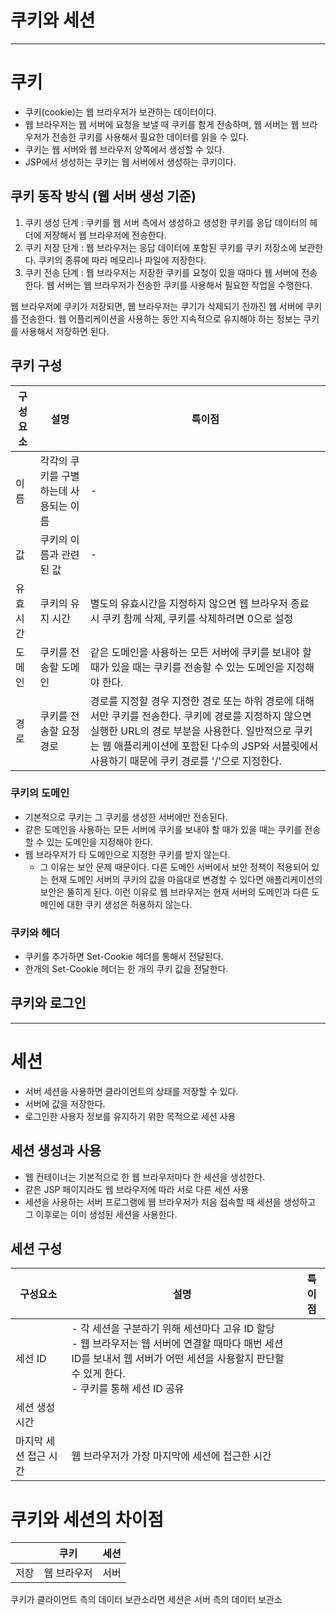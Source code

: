# 쿠키와 세션
_____________
# 쿠키
* 쿠키(cookie)는 웹 브라우저가 보관하는 데이터이다. 
* 웹 브라우저는 웹 서버에 요청을 보낼 때 쿠키를 함게 전송하며, 웹 서버는 웹 브라우저가 전송한 쿠키를 사용해서 필요한 데이터를 읽을 수 있다.
* 쿠키는 웹 서버와 웹 브라우저 양쪽에서 생성할 수 있다.
* JSP에서 생성하는 쿠키는 웹 서버에서 생성하는 쿠키이다.

## 쿠키 동작 방식 (웹 서버 생성 기준)
1. 쿠키 생성 단계 : 쿠키를 웹 서버 측에서 생성하고 생성한 쿠키를 응답 데이터의 헤더에 저장해서 웹 브라우저에 전송한다.
2. 쿠키 저장 단계 : 웹 브라우저는 응답 데이터에 포함된 쿠키를 쿠키 저장소에 보관한다. 쿠키의 종류에 따라 메모리나 파일에 저장한다.
3. 쿠키 전송 단계 : 웹 브라우저는 저장한 쿠키를 요청이 있을 때마다 웹 서버에 전송한다. 웹 서버는 웹 브라우저가 전송한 쿠키를 사용해서 필요한 작업을 수행한다.

웹 브라우저에 쿠키가 저장되면, 웹 브라우저는 쿠기가 삭제되기 전까진 웹 서버에 쿠키를 전송한다. 웹 어플리케이션을 사용하는 동안 지속적으로 유지해야 하는 정보는 쿠키를 사용해서 저장하면 된다.

## 쿠키 구성
| 구성요소 | 설명 | 특이점 |
| ------- | ----- | ---- |
| 이름 | 각각의 쿠키를 구별하는데 사용되는 이름 | - |
| 값 | 쿠키의 이름과 관련된 값 | - |
| 유효시간 | 쿠키의 유지 시간 | 별도의 유효시간을 지정하지 않으면 웹 브라우저 종료 시 쿠키 함께 삭제, 쿠키를 삭제하려면 0으로 설정 |
| 도메인 | 쿠키를 전송할 도메인 | 같은 도메인을 사용하는 모든 서버에 쿠키를 보내야 할 때가 있을 때는 쿠키를 전송할 수 있는 도메인을 지정해야 한다. |
| 경로 | 쿠키를 전송할 요청 경로 | 경로를 지정할 경우 지정한 경로 또는 하위 경로에 대해서만 쿠키를 전송한다. 쿠키에 경로를 지정하지 않으면 실행한 URL의 경로 부분을 사용한다. 일반적으로 쿠키는 웹 애플리케이션에 포함된 다수의 JSP와 서블릿에서 사용하기 때문에 쿠키 경로를 '/'으로 지정한다. |

### 쿠키의 도메인
* 기본적으로 쿠키는 그 쿠키를 생성한 서버에만 전송된다.
* 같은 도메인을 사용하는 모든 서버에 쿠키를 보내야 할 때가 있을 때는 쿠키를 전송할 수 있는 도메인을 지정해야 한다.
* 웹 브라우저가 타 도메인으로 지정한 쿠키를 받지 않는다.
	* 그 이유는 보안 문제 때문이다. 다른 도메인 서버에서 보안 정책이 적용되어 있는 현재 도메인 서버의 쿠키의 값을 마음대로 변경할 수 있다면 애플리케이션의 보안은 뚤히게 된다. 이런 이유로 웹 브라우저는 현재 서버의 도메인과 다른 도메인에 대한 쿠키 생성은 허용하지 않는다.


### 쿠키와 헤더
* 쿠키를 추가하면 Set-Cookie 헤더를 통해서 전달된다.
* 한개의 Set-Cookie 헤더는 한 개의 쿠키 값을 전달한다.

## 쿠키와 로그인

_______________________
# 세션
* 서버 세션을 사용하면 클라이언트의 상태를 저장할 수 있다.
* 서버에 값을 저장한다.
* 로그인한 사용자 정보를 유지하기 위한 목적으로 세션 사용

## 세션 생성과 사용
* 웹 컨테이너는 기본적으로 한 웹 브라우저마다 한 세션을 생성한다.
* 같은 JSP 페이지라도 웹 브라우저에 따라 서로 다른 세션 사용
* 세션을 사용하는 서버 프로그램에 웹 브라우저가 처음 접속할 때 세션을 생성하고 그 이후로는 이미 생성된 세션을 사용한다.

## 세션 구성
| 구성요소 | 설명 | 특이점 |
| ------- | ----- | ---- |
| 세션 ID | - 각 세션을 구분하기 위해 세션마다 고유 ID 할당<br>- 웹 브라우저는 웹 서버에 연결할 때마다 매번 세션 ID를 보내서 웹 서버가 어떤 세션을 사용할지 판단할 수 있게 한다.<br>- 쿠키를 통해 세션 ID 공유 | 
| 세션 생성 시간 | | |
| 마지막 세션 접근 시간 | 웹 브라우저가 가장 마지막에 세션에 접근한 시간 |

# 쿠키와 세션의 차이점
| | 쿠키 | 세션 |
| ---- | ----- | ----- |
| 저장 | 웹 브라우저 | 서버 |

쿠키가 클라이언트 측의 데이터 보관소라면 세션은 서버 측의 데이터 보관소